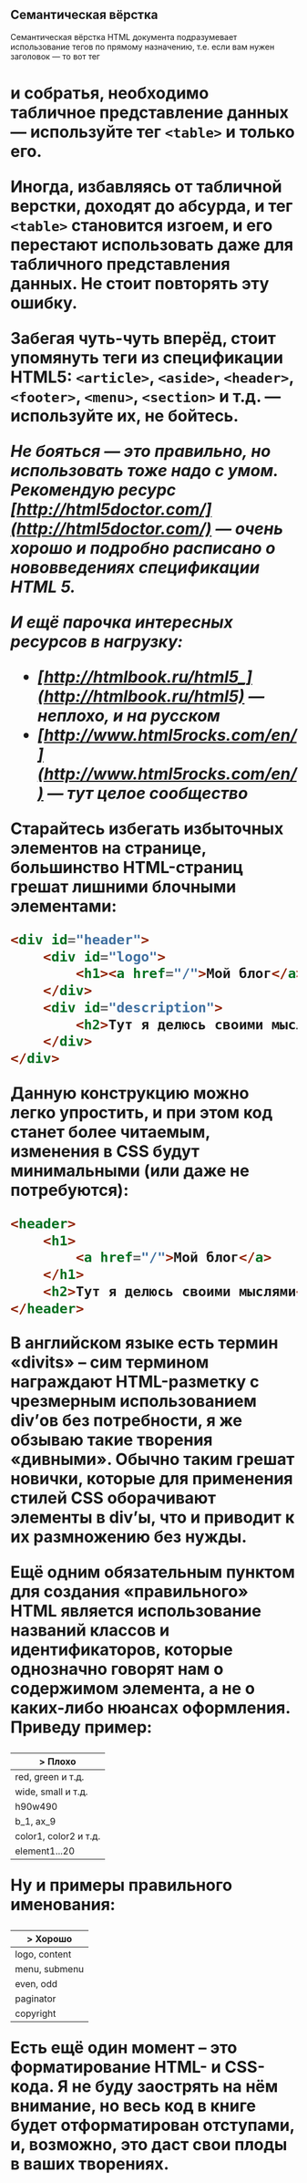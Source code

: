 ## Семантическая вёрстка

Семантическая вёрстка HTML документа подразумевает использование тегов по прямому назначению, 
т.е. если вам нужен заголовок — то вот тег <h1> и собратья, необходимо табличное представление данных — используйте 
тег `<table>` и только его.

Иногда, избавляясь от табличной верстки, доходят до абсурда, и тег `<table>` становится изгоем, и его перестают
использовать даже для табличного представления данных. Не стоит повторять эту ошибку.

Забегая чуть-чуть вперёд, стоит упомянуть теги из спецификации HTML5: `<article>`, `<aside>`, `<header>`,
`<footer>`, `<menu>`, `<section>` и т.д. — используйте их, не бойтесь.

_Не бояться — это правильно, но использовать тоже надо с умом. Рекомендую ресурс [http://html5doctor.com/](http://html5doctor.com/) — очень хорошо и подробно расписано о нововведениях спецификации HTML 5._

_И ещё парочка интересных ресурсов в нагрузку:_

* _[http://htmlbook.ru/html5_](http://htmlbook.ru/html5) — неплохо, и на русском_
* _[http://www.html5rocks.com/en/](http://www.html5rocks.com/en/) — тут целое сообщество_

Старайтесь избегать избыточных элементов на странице, большинство HTML-страниц грешат лишними блочными элементами:

```html
<div id="header">
    <div id="logo">
        <h1><a href="/">Мой блог</a></h1>
    </div>
    <div id="description">
        <h2>Тут я делюсь своими мыслями</h2>
    </div>
</div>
```

Данную конструкцию можно легко упростить, и при этом код станет более читаемым, изменения в CSS будут минимальными (или даже не потребуются):

```html
<header>
    <h1>
        <a href="/">Мой блог</a>
    </h1>
    <h2>Тут я делюсь своими мыслями</h2>
</header>
```

В английском языке есть термин «divits» – сим термином награждают HTML-разметку с чрезмерным использованием div’ов 
без потребности, я же обзываю такие творения «дивными». Обычно таким грешат новички, которые для применения стилей CSS 
оборачивают элементы в div’ы, что и приводит к их размножению без нужды.

Ещё одним обязательным пунктом для создания «правильного» HTML является использование названий классов
и идентификаторов, которые однозначно говорят нам о содержимом элемента, а не о каких-либо нюансах оформления.
Приведу пример:

|> **Плохо** |
| --- |
| red, green и т.д. | в какой-то момент захотите перекрасить, и элемент с классом «red» будет синего цвета |
| wide, small и т.д. | сегодня широкий, а завтра? |
| h90w490 | наверное, это элемент с высотой 90px и шириной 490px, или я ошибаюсь? |
| b_1, ax_9 | эти название тоже ни о чём не говорят |
| color1, color2 и т.д. | иногда встречается для «скинованных» сайтов, но создают такие классы из лени |
| element1...20 | такое тоже встречается, и ничем хорошим не пахнет |

Ну и примеры правильного именования:

|> **Хорошо** |
| --- |
| logo, content | логотип, основной контент |
| menu, submenu | меню и подменю |
| even, odd | чётный и нечётный элементы списка |
| paginator | постраничная навигация |
| copyright | копирайт |

Есть ещё один момент – это форматирование HTML- и CSS-кода. Я не буду заострять на нём внимание, но весь код в книге
будет отформатирован отступами, и, возможно, это даст свои плоды в ваших творениях.
